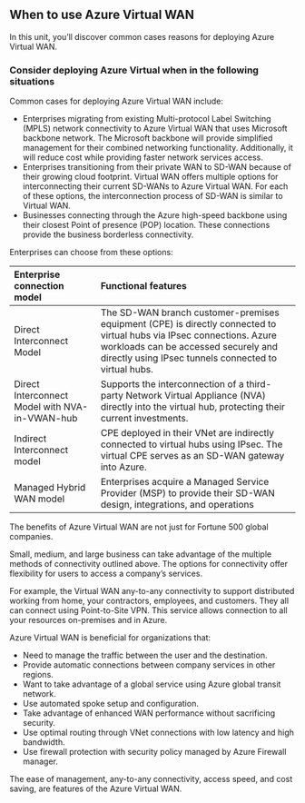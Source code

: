 <!-- Estimated unit duration 5 minutes -->
## When to use Azure Virtual WAN

In this unit, you’ll discover common cases reasons for deploying Azure Virtual WAN.

### Consider deploying Azure Virtual when in the following situations

Common cases for deploying Azure Virtual WAN include:

- Enterprises migrating from existing Multi-protocol Label Switching (MPLS) network connectivity to Azure Virtual WAN that uses Microsoft backbone network. The Microsoft backbone will provide simplified management for their combined networking functionality. Additionally, it will reduce cost while providing faster network services access.
- Enterprises transitioning from their private WAN to SD-WAN because of their growing cloud footprint. Virtual WAN offers multiple options for interconnecting their current SD-WANs to Azure Virtual WAN. For each of these options, the interconnection process of SD-WAN is similar to Virtual WAN.
- Businesses connecting through the Azure high-speed backbone using their closest Point of presence (POP) location. These connections provide the business borderless connectivity.

Enterprises can choose from these options:

| Enterprise connection model | Functional features|
|:------------------------------------------- |:-------------------- |
|  Direct Interconnect Model | The SD-WAN branch customer-premises equipment (CPE) is directly connected to virtual hubs via IPsec connections. Azure workloads can be accessed securely and directly using IPsec tunnels connected to virtual hubs. |
| Direct Interconnect Model with NVA-in-VWAN-hub | Supports the interconnection of a third-party Network Virtual Appliance (NVA) directly into the virtual hub, protecting their current investments.|
| Indirect Interconnect model | CPE deployed in their VNet are indirectly connected to virtual hubs using IPsec. The virtual CPE serves as an SD-WAN gateway into Azure. |
|  Managed Hybrid WAN model  | Enterprises acquire a Managed Service Provider (MSP) to provide their SD-WAN design, integrations, and operations |

The benefits of Azure Virtual WAN are not just for Fortune 500 global companies.

Small, medium, and large business can take advantage of the multiple methods of connectivity outlined above. The options for connectivity offer flexibility for users to access a company’s services.

For example, the Virtual WAN any-to-any connectivity to support distributed working from home, your contractors, employees, and customers. They all can connect using Point-to-Site VPN. This service allows connection to all your resources on-premises and in Azure.

Azure Virtual WAN is beneficial for organizations that:

- Need to manage the traffic between the user and the destination.
- Provide automatic connections between company services in other regions.
- Want to take advantage of a global service using Azure global transit network.
- Use automated spoke setup and configuration.
- Take advantage of enhanced WAN performance without sacrificing security.
- Use optimal routing through VNet connections with low latency and high bandwidth.
- Use firewall protection with security policy managed by Azure Firewall manager.

The ease of management, any-to-any connectivity, access speed, and cost saving, are features of the Azure Virtual WAN.
